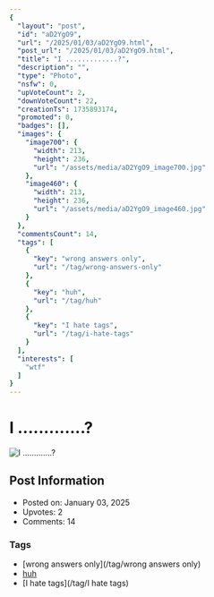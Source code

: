 ```yaml
---
{
  "layout": "post",
  "id": "aD2YgO9",
  "url": "/2025/01/03/aD2YgO9.html",
  "post_url": "/2025/01/03/aD2YgO9.html",
  "title": "I .............?",
  "description": "",
  "type": "Photo",
  "nsfw": 0,
  "upVoteCount": 2,
  "downVoteCount": 22,
  "creationTs": 1735893174,
  "promoted": 0,
  "badges": [],
  "images": {
    "image700": {
      "width": 213,
      "height": 236,
      "url": "/assets/media/aD2YgO9_image700.jpg"
    },
    "image460": {
      "width": 213,
      "height": 236,
      "url": "/assets/media/aD2YgO9_image460.jpg"
    }
  },
  "commentsCount": 14,
  "tags": [
    {
      "key": "wrong answers only",
      "url": "/tag/wrong-answers-only"
    },
    {
      "key": "huh",
      "url": "/tag/huh"
    },
    {
      "key": "I hate tags",
      "url": "/tag/i-hate-tags"
    }
  ],
  "interests": [
    "wtf"
  ]
}
---
```


# I .............?

![I .............?](/assets/media/aD2YgO9_image700.jpg)

## Post Information

- Posted on: January 03, 2025
- Upvotes: 2
- Comments: 14

### Tags

- [wrong answers only](/tag/wrong answers only)
- [huh](/tag/huh)
- [I hate tags](/tag/I hate tags)
